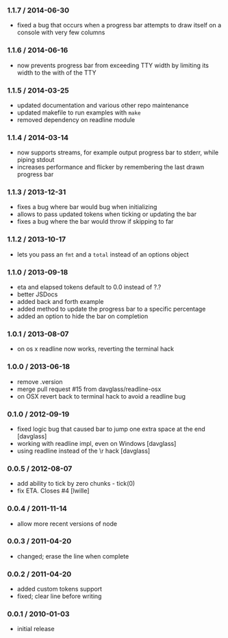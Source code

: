 ### 1.1.7 / 2014-06-30

 * fixed a bug that occurs when a progress bar attempts to draw itself
   on a console with very few columns

### 1.1.6 / 2014-06-16

 * now prevents progress bar from exceeding TTY width by limiting its width to
   the with of the TTY

### 1.1.5 / 2014-03-25

 * updated documentation and various other repo maintenance
 * updated makefile to run examples with `make`
 * removed dependency on readline module

### 1.1.4 / 2014-03-14

 * now supports streams, for example output progress bar to stderr, while piping
   stdout
 * increases performance and flicker by remembering the last drawn progress bar

### 1.1.3 / 2013-12-31

 * fixes a bug where bar would bug when initializing
 * allows to pass updated tokens when ticking or updating the bar
 * fixes a bug where the bar would throw if skipping to far

### 1.1.2 / 2013-10-17

 * lets you pass an `fmt` and a `total` instead of an options object

### 1.1.0 / 2013-09-18

 * eta and elapsed tokens default to 0.0 instead of ?.?
 * better JSDocs
 * added back and forth example
 * added method to update the progress bar to a specific percentage
 * added an option to hide the bar on completion

### 1.0.1 / 2013-08-07

 * on os x readline now works, reverting the terminal hack

### 1.0.0 / 2013-06-18

  * remove .version
  * merge pull request #15 from davglass/readline-osx
  * on OSX revert back to terminal hack to avoid a readline bug

### 0.1.0 / 2012-09-19

  * fixed logic bug that caused bar to jump one extra space at the end [davglass]
  * working with readline impl, even on Windows [davglass]
  * using readline instead of the \r hack [davglass]

### 0.0.5 / 2012-08-07

  * add ability to tick by zero chunks - tick(0)
  * fix ETA. Closes #4 [lwille]

### 0.0.4 / 2011-11-14

  * allow more recent versions of node

### 0.0.3 / 2011-04-20

  * changed; erase the line when complete

### 0.0.2 / 2011-04-20

  * added custom tokens support
  * fixed; clear line before writing

### 0.0.1 / 2010-01-03

  * initial release
